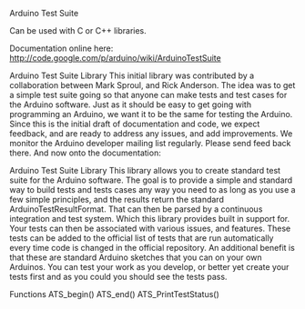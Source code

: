 Arduino Test Suite

Can be used with C or C++ libraries.

Documentation online here:
http://code.google.com/p/arduino/wiki/ArduinoTestSuite

Arduino Test Suite Library
This initial library was contributed by a collaboration between Mark Sproul, and Rick Anderson. The idea was to get a simple test suite going so that anyone can make tests and test cases for the Arduino software. Just as it should be easy to get going with programming an Arduino, we want it to be the same for testing the Arduino. Since this is the initial draft of documentation and code, we expect feedback, and are ready to address any issues, and add improvements. We monitor the Arduino developer mailing list regularly. Please send feed back there. And now onto the documentation:

Arduino Test Suite Library
This library allows you to create standard test suite for the Arduino software. The goal is to provide a simple and standard way to build tests and tests cases any way you need to as long as you use a few simple principles, and the results return the standard ArduinoTestResultFormat. That can then be parsed by a continuous integration and test system. Which this library provides built in support for. Your tests can then be associated with various issues, and features. These tests can be added to the official list of tests that are run automatically every time code is changed in the official repository. An additional benefit is that these are standard Arduino sketches that you can on your own Arduinos. You can test your work as you develop, or better yet create your tests first and as you could you should see the tests pass.

Functions
ATS_begin()
ATS_end()
ATS_PrintTestStatus()


